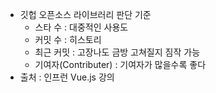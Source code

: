 

- 깃헙 오픈소스 라이브러리 판단 기준
	- 스타 수 : 대중적인 사용도
	- 커밋 수 : 히스토리
	- 최근 커밋 : 고장나도 금방 고쳐질지 짐작 가능
	- 기여자(Contributer) : 기여자가 많을수록 좋다 
- 출처 : 인프런 Vue.js 강의